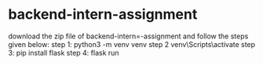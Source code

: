 # backend-intern-assignment
download the zip file of backend-intern=-assignment and follow the steps given below:
step 1: python3 -m venv venv
step 2 venv\Scripts\activate
step 3: pip install flask
step 4: flask run
